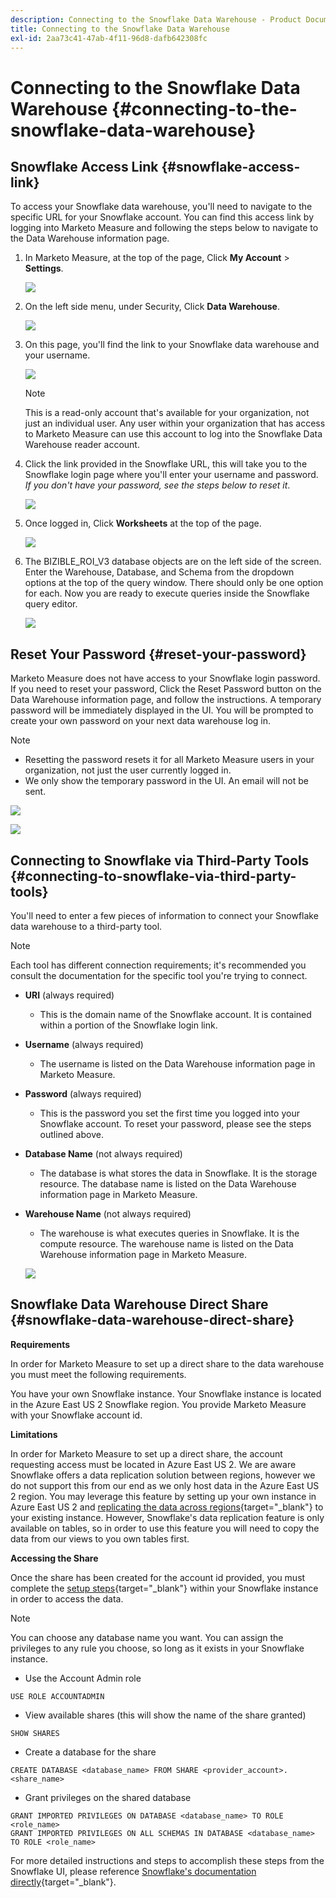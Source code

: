 ```yaml
---
description: Connecting to the Snowflake Data Warehouse - Product Documentation
title: Connecting to the Snowflake Data Warehouse
exl-id: 2aa73c41-47ab-4f11-96d8-dafb642308fc
---
```

# Connecting to the Snowflake Data Warehouse {#connecting-to-the-snowflake-data-warehouse}

## Snowflake Access Link {#snowflake-access-link}

To access your Snowflake data warehouse, you'll need to navigate to the specific URL for your Snowflake account.  You can find this access link by logging into Marketo Measure and following the steps below to navigate to the Data Warehouse information page.

1. In Marketo Measure, at the top of the page, Click **My Account** > **Settings**.

   ![](assets/connecting-to-the-snowflake-data-warehouse-1.png)

1. On the left side menu, under Security, Click **Data Warehouse**.

   ![](assets/connecting-to-the-snowflake-data-warehouse-2.png)

1. On this page, you'll find the link to your Snowflake data warehouse and your username.

   ![](assets/connecting-to-the-snowflake-data-warehouse-3.png)

   >[!NOTE]
   >
   >This is a read-only account that's available for your organization, not just an individual user. Any user within your organization that has access to Marketo Measure can use this account to log into the Snowflake Data Warehouse reader account.

1. Click the link provided in the Snowflake URL, this will take you to the Snowflake login page where you'll enter your username and password. _If you don't have your password, see the steps below to reset it_.

   ![](assets/connecting-to-the-snowflake-data-warehouse-4.png)

1. Once logged in, Click **Worksheets** at the top of the page.

   ![](assets/connecting-to-the-snowflake-data-warehouse-5.png)

1. The BIZIBLE_ROI_V3 database objects are on the left side of the screen.  Enter the Warehouse, Database, and Schema from the dropdown options at the top of the query window.  There should only be one option for each.  Now you are ready to execute queries inside the Snowflake query editor.

   ![](assets/connecting-to-the-snowflake-data-warehouse-6.png)

## Reset Your Password {#reset-your-password}

Marketo Measure does not have access to your Snowflake login password.  If you need to reset your password, Click the Reset Password button on the Data Warehouse information page, and follow the instructions. A temporary password will be immediately displayed in the UI. You will be prompted to create your own password on your next data warehouse log in.

>[!NOTE]
>
>* Resetting the password resets it for all Marketo Measure users in your organization, not just the user currently logged in.
>* We only show the temporary password in the UI. An email will not be sent.

   ![](assets/connecting-to-the-snowflake-data-warehouse-7.png)

   ![](assets/connecting-to-the-snowflake-data-warehouse-8.png)

## Connecting to Snowflake via Third-Party Tools {#connecting-to-snowflake-via-third-party-tools}

You'll need to enter a few pieces of information to connect your Snowflake data warehouse to a third-party tool.

>[!NOTE]
>
>Each tool has different connection requirements; it's recommended you consult the documentation for the specific tool you're trying to connect.

* **URI** (always required)
  * This is the domain name of the Snowflake account.  It is contained within a portion of the Snowflake login link.  
* **Username** (always required)
  * The username is listed on the Data Warehouse information page in Marketo Measure.
* **Password** (always required)
  * This is the password you set the first time you logged into your Snowflake account.  To reset your password, please see the steps outlined above.
* **Database Name** (not always required)
  * The database is what stores the data in Snowflake. It is the storage resource. The database name is listed on the Data Warehouse information page in Marketo Measure.
* **Warehouse Name** (not always required)
  * The warehouse is what executes queries in Snowflake. It is the compute resource.  The warehouse name is listed on the Data Warehouse information page in Marketo Measure.

   ![](assets/connecting-to-the-snowflake-data-warehouse-9.png)

## Snowflake Data Warehouse Direct Share {#snowflake-data-warehouse-direct-share}

**Requirements**

In order for Marketo Measure to set up a direct share to the data warehouse you must meet the following requirements.

You have your own Snowflake instance.
Your Snowflake instance is located in the Azure East US 2 Snowflake region.
You provide Marketo Measure with your Snowflake account id.

**Limitations**

In order for Marketo Measure to set up a direct share, the account requesting access must be located in Azure East US 2. We are aware Snowflake offers a data replication solution between regions, however we do not support this from our end as we only host data in the Azure East US 2 region. You may
leverage this feature by setting up your own instance in Azure East US 2 and [replicating the data across regions](https://docs.snowflake.com/en/user-guide/secure-data-sharing-across-regions-plaforms.html){target="_blank"} to your existing instance. However, Snowflake's data replication feature is only available on tables, so in order to use this feature you will need to copy the data from our views to you own
tables first.

**Accessing the Share**

Once the share has been created for the account id provided, you must complete the [setup steps](https://docs.snowflake.com/en/user-guide/data-share-consumers.html){target="_blank"} within your Snowflake instance in order to access the
data.

>[!NOTE]
>
>You can choose any database name you want. You can assign the privileges to any rule you choose, so long as it exists in your Snowflake instance.

* Use the Account Admin role

```
USE ROLE ACCOUNTADMIN
```

* View available shares (this will show the name of the share granted)

```
SHOW SHARES
```

* Create a database for the share

```
CREATE DATABASE <database_name> FROM SHARE <provider_account>.<share_name>
```

* Grant privileges on the shared database

```
GRANT IMPORTED PRIVILEGES ON DATABASE <database_name> TO ROLE <role_name>
GRANT IMPORTED PRIVILEGES ON ALL SCHEMAS IN DATABASE <database_name> TO ROLE <role_name>
```

For more detailed instructions and steps to accomplish these steps from the Snowflake UI, please reference [Snowflake's documentation directly](https://docs.snowflake.com/en/user-guide/data-share-consumers.html){target="_blank"}.
